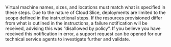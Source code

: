 Virtual machine names, sizes, and locations must match what is specified in these steps. Due to the nature of Cloud Slice, deployments are limited to the scope defined in the instructional steps.  If the resources provisioned differ from what is outlined in the instructions, a failure notification will be received, advising this was “disallowed by policy”.   If you believe you have received this notification in error, a support request can be opened for our technical service agents to investigate further and validate.
